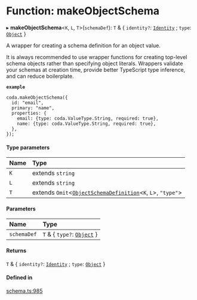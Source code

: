 # Function: makeObjectSchema

▸ **makeObjectSchema**<`K`, `L`, `T`\>(`schemaDef`): `T` & { `identity?`: [`Identity`](../interfaces/Identity.md) ; `type`: [`Object`](../enums/ValueType.md#object)  }

A wrapper for creating a schema definition for an object value.

It is always recommended to use wrapper functions for creating top-level schema
objects rather than specifying object literals. Wrappers validate your schemas
at creation time, provide better TypeScript type inference, and can reduce
boilerplate.

**`example`**
```
coda.makeObjectSchema({
  id: "email",
  primary: "name",
  properties: {
    email: {type: coda.ValueType.String, required: true},
    name: {type: coda.ValueType.String, required: true},
  },
});
```

#### Type parameters

| Name | Type |
| :------ | :------ |
| `K` | extends `string` |
| `L` | extends `string` |
| `T` | extends `Omit`<[`ObjectSchemaDefinition`](../interfaces/ObjectSchemaDefinition.md)<`K`, `L`\>, ``"type"``\> |

#### Parameters

| Name | Type |
| :------ | :------ |
| `schemaDef` | `T` & { `type?`: [`Object`](../enums/ValueType.md#object)  } |

#### Returns

`T` & { `identity?`: [`Identity`](../interfaces/Identity.md) ; `type`: [`Object`](../enums/ValueType.md#object)  }

#### Defined in

[schema.ts:985](https://github.com/coda/packs-sdk/blob/main/schema.ts#L985)
